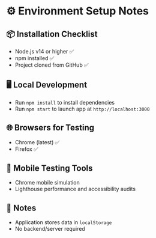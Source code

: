 # ⚙️ Environment Setup Notes

## 📦 Installation Checklist
- Node.js v14 or higher ✅
- npm installed ✅
- Project cloned from GitHub ✅

## 🖥️ Local Development
- Run `npm install` to install dependencies
- Run `npm start` to launch app at `http://localhost:3000`

## 🌐 Browsers for Testing
- Chrome (latest) ✅
- Firefox ✅

## 📱 Mobile Testing Tools
- Chrome mobile simulation
- Lighthouse performance and accessibility audits

## 🧪 Notes
- Application stores data in `localStorage`
- No backend/server required
